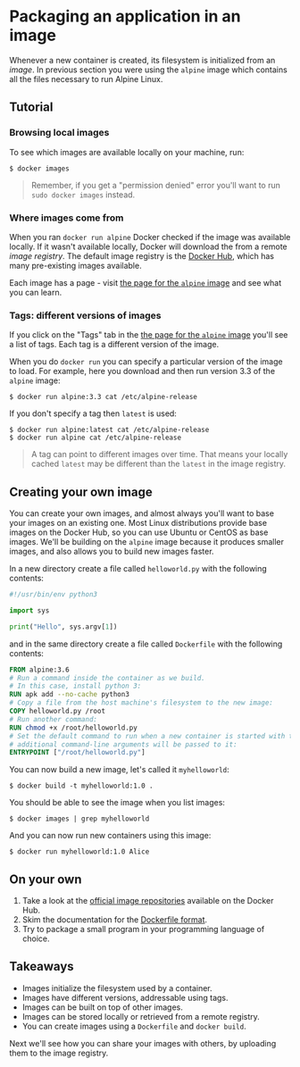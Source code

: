 # Packaging an application in an image

Whenever a new container is created, its filesystem is initialized from an *image*.
In previous section you were using the `alpine` image which contains all the files necessary to run Alpine Linux.

## Tutorial

### Browsing local images

To see which images are available locally on your machine, run:

```console
$ docker images
```

> Remember, if you get a "permission denied" error you'll want to run `sudo docker images` instead.

### Where images come from

When you ran `docker run alpine` Docker checked if the image was available locally.
If it wasn't available locally, Docker will download the from a remote *image registry*.
The default image registry is the [Docker Hub](https://hub.docker.com), which has many pre-existing images available.

Each image has a page - visit [the page for the `alpine` image](https://hub.docker.com/_/alpine/) and see what you can learn.

### Tags: different versions of images

If you click on the "Tags" tab in the [the page for the `alpine` image](https://hub.docker.com/_/alpine/) you'll see a list of tags.
Each tag is a different version of the image.

When you do `docker run` you can specify a particular version of the image to load.
For example, here you download and then run version 3.3 of the `alpine` image:

```console
$ docker run alpine:3.3 cat /etc/alpine-release
```

If you don't specify a tag then `latest` is used:

```console
$ docker run alpine:latest cat /etc/alpine-release
$ docker run alpine cat /etc/alpine-release
```

> A tag can point to different images over time.
> That means your locally cached `latest` may be different than the `latest` in the image registry.

## Creating your own image

You can create your own images, and almost always you'll want to base your images on an existing one.
Most Linux distributions provide base images on the Docker Hub, so you can use Ubuntu or CentOS as base images.
We'll be building on the `alpine` image because it produces smaller images, and also allows you to build new images faster.

In a new directory create a file called `helloworld.py` with the following contents:

```python
#!/usr/bin/env python3

import sys

print("Hello", sys.argv[1])
```

and in the same directory create a file called `Dockerfile` with the following contents:

```dockerfile
FROM alpine:3.6
# Run a command inside the container as we build.
# In this case, install python 3:
RUN apk add --no-cache python3
# Copy a file from the host machine's filesystem to the new image:
COPY helloworld.py /root
# Run another command:
RUN chmod +x /root/helloworld.py
# Set the default command to run when a new container is started with this image;
# additional command-line arguments will be passed to it:
ENTRYPOINT ["/root/helloworld.py"]
```

You can now build a new image, let's called it `myhelloworld`:

```console
$ docker build -t myhelloworld:1.0 .
```

You should be able to see the image when you list images:

```console
$ docker images | grep myhelloworld
```

And you can now run new containers using this image:

```console
$ docker run myhelloworld:1.0 Alice
```

## On your own

1. Take a look at the [official image repositories](https://hub.docker.com/explore/) available on the Docker Hub.
2. Skim the documentation for the [Dockerfile format](https://docs.docker.com/engine/reference/builder/).
3. Try to package a small program in your programming language of choice.

## Takeaways

* Images initialize the filesystem used by a container.
* Images have different versions, addressable using tags.
* Images can be built on top of other images.
* Images can be stored locally or retrieved from a remote registry.
* You can create images using a `Dockerfile` and `docker build`.

Next we'll see how you can share your images with others, by uploading them to the image registry.
